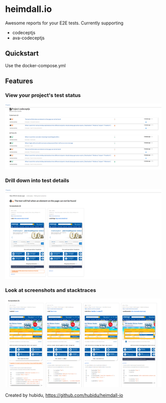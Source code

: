 heimdall.io
=================================

Awesome reports for your E2E tests. Currently supporting

- codeceptjs
- ava-codeceptjs

## Quickstart

Use the docker-compose.yml

## Features

### View your project's test status

![Project View](./doc/project-view.png)

### Drill down into test details

![Test Details](./doc/test-details.png)


### Look at screenshots and stacktraces

![Drill Down](./doc/drill-down.png)

Created by hubidu, https://github.com/hubidu/heimdall-io


